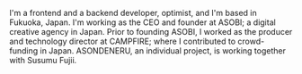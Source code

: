 I'm a frontend and a backend developer, optimist, and I'm based in Fukuoka, Japan. I'm working as the CEO and founder at ASOBI; a digital creative agency in Japan. Prior to founding ASOBI, I worked as the producer and technology director at CAMPFIRE; where I contributed to crowd-funding in Japan. ASONDENERU, an individual project, is working together with Susumu Fujii.
